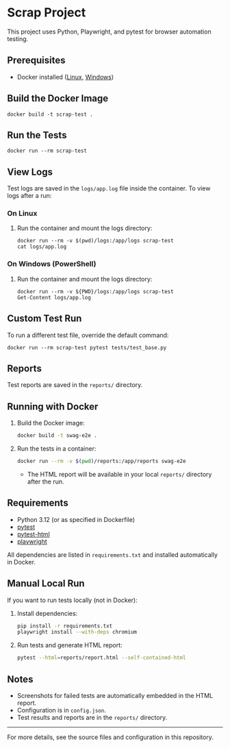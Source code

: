 # Scrap Project

This project uses Python, Playwright, and pytest for browser automation testing.

## Prerequisites
- Docker installed ([Linux](https://docs.docker.com/engine/install/), [Windows](https://docs.docker.com/desktop/install/windows-install/))

## Build the Docker Image

```
docker build -t scrap-test .
```

## Run the Tests

```
docker run --rm scrap-test
```

## View Logs

Test logs are saved in the `logs/app.log` file inside the container. To view logs after a run:

### On Linux

1. Run the container and mount the logs directory:
   ```
   docker run --rm -v $(pwd)/logs:/app/logs scrap-test
   cat logs/app.log
   ```

### On Windows (PowerShell)

1. Run the container and mount the logs directory:
   ```
   docker run --rm -v ${PWD}/logs:/app/logs scrap-test
   Get-Content logs/app.log
   ```

## Custom Test Run

To run a different test file, override the default command:

```
docker run --rm scrap-test pytest tests/test_base.py
```

## Reports

Test reports are saved in the `reports/` directory.

## Running with Docker

1. Build the Docker image:
   ```bash
   docker build -t swag-e2e .
   ```

2. Run the tests in a container:
   ```bash
   docker run --rm -v $(pwd)/reports:/app/reports swag-e2e
   ```
   - The HTML report will be available in your local `reports/` directory after the run.

## Requirements
- Python 3.12 (or as specified in Dockerfile)
- [pytest](https://docs.pytest.org/)
- [pytest-html](https://pypi.org/project/pytest-html/)
- [playwright](https://playwright.dev/python/)

All dependencies are listed in `requirements.txt` and installed automatically in Docker.

## Manual Local Run
If you want to run tests locally (not in Docker):

1. Install dependencies:
   ```bash
   pip install -r requirements.txt
   playwright install --with-deps chromium
   ```
2. Run tests and generate HTML report:
   ```bash
   pytest --html=reports/report.html --self-contained-html
   ```

## Notes
- Screenshots for failed tests are automatically embedded in the HTML report.
- Configuration is in `config.json`.
- Test results and reports are in the `reports/` directory.

---

For more details, see the source files and configuration in this repository.
